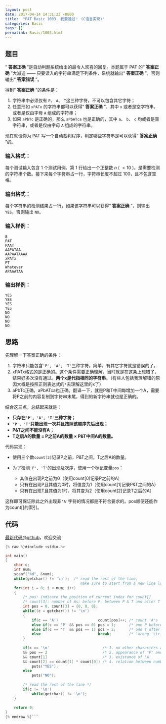 ```yaml
---
layout: post
date: 2017-04-14 14:31:23 +0800
title:  "PAT Basic 1003. 我要通过！ (C语言实现)"
categories: Basic
tags: []
permalink: Basic/1003.html
---
```


## 题目

“ **答案正确** ”是自动判题系统给出的最令人欢喜的回复。本题属于 PAT 的“ **答案正确** ”大派送 ——
只要读入的字符串满足下列条件，系统就输出“ **答案正确** ”，否则输出“ **答案错误** ”。

得到“ **答案正确** ”的条件是：

  1. 字符串中必须仅有 `P`、 `A`、 `T`这三种字符，不可以包含其它字符；
  2. 任意形如 `xPATx` 的字符串都可以获得“ **答案正确** ”，其中 `x` 或者是空字符串，或者是仅由字母 `A` 组成的字符串；
  3. 如果 `aPbTc` 是正确的，那么 `aPbATca` 也是正确的，其中 `a`、 `b`、 `c` 均或者是空字符串，或者是仅由字母 `A` 组成的字符串。

现在就请你为 PAT 写一个自动裁判程序，判定哪些字符串是可以获得“ **答案正确** ”的。

### 输入格式：

每个测试输入包含 1 个测试用例。第 1 行给出一个正整数 $n$ ( $<10$ )，是需要检测的字符串个数。接下来每个字符串占一行，字符串长度不超过
100，且不包含空格。

### 输出格式：

每个字符串的检测结果占一行，如果该字符串可以获得“ **答案正确** ”，则输出 `YES`，否则输出 `NO`。

### 输入样例：

    
    
    8
    PAT
    PAAT
    AAPATAA
    AAPAATAAAA
    xPATx
    PT
    Whatever
    APAAATAA
    

### 输出样例：

    
    
    YES
    YES
    YES
    YES
    NO
    NO
    NO
    NO
    



## 思路

先理解一下答案正确的条件：

1. 字符串只能包含`'P', 'A', 'T'`三种字符，简单，有其它字符就是错误的了。
2. xPATx格式的是正确的。这个条件需要正确理解，当时就是在这条上想错了，结果好多次没有通过。**两个x是代指相同的字符串**。（有些人包括我理解错的原因大概是按照正则表达式的`*`去理解这里的x了）
3. aPbTc正确，aPbATca也正确。翻译一下，就是P和T中间每增加一个A，需要将P之前的内容复制到字符串末尾，得到的新字符串就也是正确的。

结合这三点，总结起来就是：
- **只存在`'P', 'A', 'T'`三种字符；**
- **`'P', 'T'`只能出现一次并且按照该顺序先后出现；**
- **P&T之间不能没有A；**
- **T之后A的数量 = P之前A的数量 × P&T中间A的数量。**

代码实现：

* 使用三个数`count[3]`记录P之前，P&T之间，T之后A的数量。
* 为了检测`'P', 'T'`的出现及次序，使用一个标记变量`pos`：

  * 其值在出现P之前为0（使用count[0]记录P之前的A）
  * 只有在出现P且其值为0时，将值变为1（使用count[1]记录P&T之间的A）
  * 只有在出现T且其值为1时，将其变为2（使用count[2]记录T之后的A）

 这样即可保证除此之外出现非`'A'`字符的情况都是不符合要求的。pos顺便还能作为count[]的索引。

## 代码

[最新代码@github](https://github.com/OliverLew/PAT/blob/master/PATBasic/1003.c)，欢迎交流
```c
{% raw %}#include <stdio.h>

int main()
{
    char c;
    int num;
    scanf("%d", &num);
    while(getchar() != '\n');  /* read the rest of the line, 
                                  make sure to start from a new line later */
    for(int i = 0; i < num; i++)
    {
        /* pos: indicate the position of current index for count[]     */
        /* count[3]: number of As; before P, between P & T and after T */
        int pos = 0, count[3] = {0, 0, 0};
        while((c = getchar()) != '\n')
        {
            if(c == 'A')                  count[pos]++; /* count 'A's     */
            else if(c == 'P' && pos == 0) pos = 1;      /* one P before T */
            else if(c == 'T' && pos == 1) pos = 2;      /* one T after P  */
            else                          break;        /* 'wrong' string */
        }
        
        if(c == '\n'                        /* 1. no other characters at end */
        && pos == 2                         /* 2. appearance of 'P' and 'T'  */
        && count[1]                         /* 3. existance of 'A'           */
        && count[2] == count[1] * count[0]) /* 4. relation between numbers   */   
            puts("YES");
        else
            puts("NO");
        
        /* read the rest of the line */
        if(c != '\n')   
            while(getchar() != '\n'); 
    }
    
    return 0;
}
{% endraw %}```